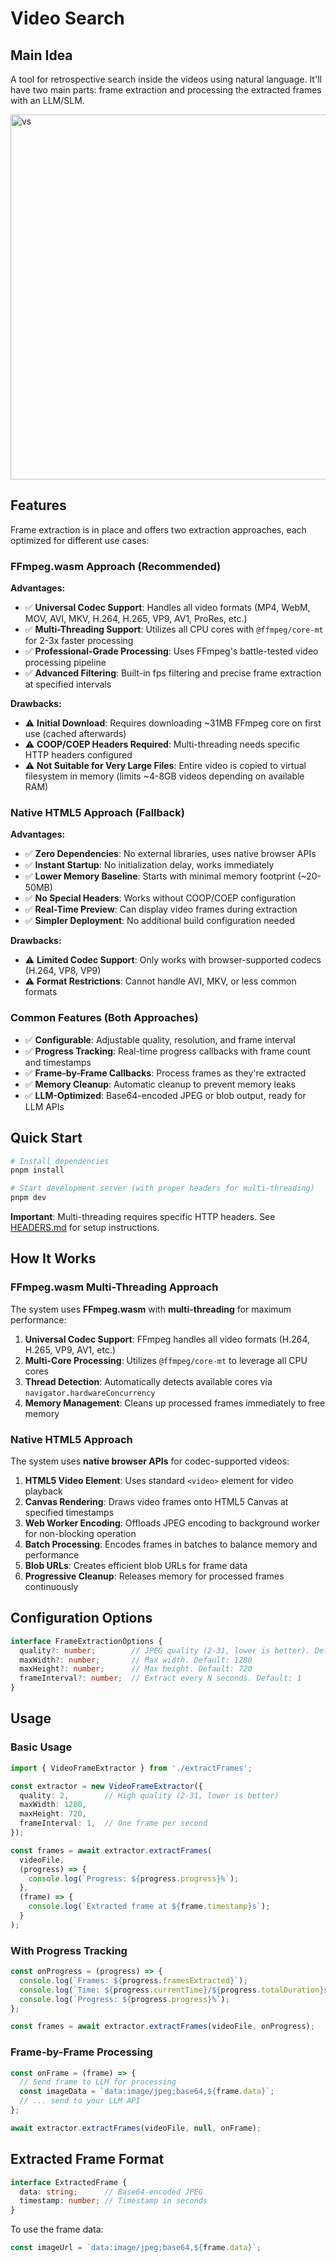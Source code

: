 # Video Search

## Main Idea
A tool for retrospective search inside the videos using natural language. It'll have two main parts: frame extraction and processing the extracted frames with an LLM/SLM.

<img width="1467" height="584" alt="vs" src="https://github.com/user-attachments/assets/c702e71f-6c48-4829-a8f5-9a20415513fb" />

## Features

Frame extraction is in place and offers two extraction approaches, each optimized for different use cases:

### FFmpeg.wasm Approach (Recommended)

**Advantages:**
- ✅ **Universal Codec Support**: Handles all video formats (MP4, WebM, MOV, AVI, MKV, H.264, H.265, VP9, AV1, ProRes, etc.)
- ✅ **Multi-Threading Support**: Utilizes all CPU cores with `@ffmpeg/core-mt` for 2-3x faster processing
- ✅ **Professional-Grade Processing**: Uses FFmpeg's battle-tested video processing pipeline
- ✅ **Advanced Filtering**: Built-in fps filtering and precise frame extraction at specified intervals

**Drawbacks:**
- ⚠️ **Initial Download**: Requires downloading ~31MB FFmpeg core on first use (cached afterwards)
- ⚠️ **COOP/COEP Headers Required**: Multi-threading needs specific HTTP headers configured
- ⚠️ **Not Suitable for Very Large Files**: Entire video is copied to virtual filesystem in memory (limits ~4-8GB videos depending on available RAM)


### Native HTML5 Approach (Fallback)

**Advantages:**
- ✅ **Zero Dependencies**: No external libraries, uses native browser APIs
- ✅ **Instant Startup**: No initialization delay, works immediately
- ✅ **Lower Memory Baseline**: Starts with minimal memory footprint (~20-50MB)
- ✅ **No Special Headers**: Works without COOP/COEP configuration
- ✅ **Real-Time Preview**: Can display video frames during extraction
- ✅ **Simpler Deployment**: No additional build configuration needed

**Drawbacks:**
- ⚠️ **Limited Codec Support**: Only works with browser-supported codecs (H.264, VP8, VP9)
- ⚠️ **Format Restrictions**: Cannot handle AVI, MKV, or less common formats

### Common Features (Both Approaches)

- ✅ **Configurable**: Adjustable quality, resolution, and frame interval
- ✅ **Progress Tracking**: Real-time progress callbacks with frame count and timestamps
- ✅ **Frame-by-Frame Callbacks**: Process frames as they're extracted
- ✅ **Memory Cleanup**: Automatic cleanup to prevent memory leaks
- ✅ **LLM-Optimized**: Base64-encoded JPEG or blob output, ready for LLM APIs

## Quick Start

```bash
# Install dependencies
pnpm install

# Start development server (with proper headers for multi-threading)
pnpm dev
```

**Important**: Multi-threading requires specific HTTP headers. See [HEADERS.md](HEADERS.md) for setup instructions.

## How It Works

### FFmpeg.wasm Multi-Threading Approach

The system uses **FFmpeg.wasm** with **multi-threading** for maximum performance:

1. **Universal Codec Support**: FFmpeg handles all video formats (H.264, H.265, VP9, AV1, etc.)
2. **Multi-Core Processing**: Utilizes `@ffmpeg/core-mt` to leverage all CPU cores
3. **Thread Detection**: Automatically detects available cores via `navigator.hardwareConcurrency`
8. **Memory Management**: Cleans up processed frames immediately to free memory


### Native HTML5 Approach

The system uses **native browser APIs** for codec-supported videos:

1. **HTML5 Video Element**: Uses standard `<video>` element for video playback
2. **Canvas Rendering**: Draws video frames onto HTML5 Canvas at specified timestamps
4. **Web Worker Encoding**: Offloads JPEG encoding to background worker for non-blocking operation
6. **Batch Processing**: Encodes frames in batches to balance memory and performance
7. **Blob URLs**: Creates efficient blob URLs for frame data
8. **Progressive Cleanup**: Releases memory for processed frames continuously

## Configuration Options

```typescript
interface FrameExtractionOptions {
  quality?: number;        // JPEG quality (2-31, lower is better). Default: 2
  maxWidth?: number;       // Max width. Default: 1280
  maxHeight?: number;      // Max height. Default: 720
  frameInterval?: number;  // Extract every N seconds. Default: 1
}
```

## Usage

### Basic Usage

```typescript
import { VideoFrameExtractor } from './extractFrames';

const extractor = new VideoFrameExtractor({
  quality: 2,        // High quality (2-31, lower is better)
  maxWidth: 1280,
  maxHeight: 720,
  frameInterval: 1,  // One frame per second
});

const frames = await extractor.extractFrames(
  videoFile,
  (progress) => {
    console.log(`Progress: ${progress.progress}%`);
  },
  (frame) => {
    console.log(`Extracted frame at ${frame.timestamp}s`);
  }
);
```

### With Progress Tracking

```typescript
const onProgress = (progress) => {
  console.log(`Frames: ${progress.framesExtracted}`);
  console.log(`Time: ${progress.currentTime}/${progress.totalDuration}s`);
  console.log(`Progress: ${progress.progress}%`);
};

const frames = await extractor.extractFrames(videoFile, onProgress);
```

### Frame-by-Frame Processing

```typescript
const onFrame = (frame) => {
  // Send frame to LLM for processing
  const imageData = `data:image/jpeg;base64,${frame.data}`;
  // ... send to your LLM API
};

await extractor.extractFrames(videoFile, null, onFrame);
```

## Extracted Frame Format

```typescript
interface ExtractedFrame {
  data: string;      // Base64-encoded JPEG
  timestamp: number; // Timestamp in seconds
}
```

To use the frame data:
```typescript
const imageUrl = `data:image/jpeg;base64,${frame.data}`;
```
